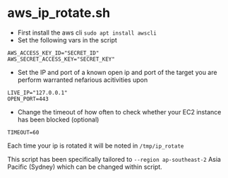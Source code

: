 # aws_ip_rotate.sh

* First install the aws cli `sudo apt install awscli`
* Set the following vars in the script
```
AWS_ACCESS_KEY_ID="SECRET_ID"
AWS_SECRET_ACCESS_KEY="SECRET_KEY"
```
* Set the IP and port of a known open ip and port of the target you are perform warranted nefarious acitivities upon
```
LIVE_IP="127.0.0.1" 
OPEN_PORT=443     
```
* Change the timeout of how often to check whether your EC2 instance has been blocked (optional)
```
TIMEOUT=60
```

Each time your ip is rotated it will be noted in `/tmp/ip_rotate`

This script has been specifically tailored to `--region ap-southeast-2` Asia Pacific (Sydney) which can be changed within script.
